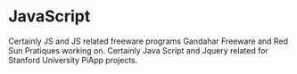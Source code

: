 # JavaScript
Certainly JS and JS related freeware programs
Gandahar Freeware and Red Sun Pratiques working on.
Certainly Java Script and Jquery related for Stanford University PiApp projects.
